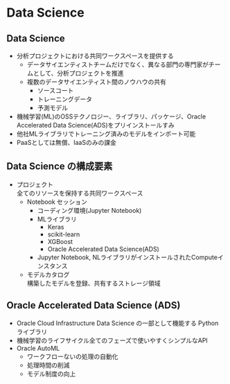# Data Science
## Data Science
- 分析プロジェクトにおける共同ワークスペースを提供する
  + データサイエンティストチームだけでなく、異なる部門の専門家がチームとして、分析プロジェクトを推進
  + 複数のデータサイエンティスト間のノウハウの共有
    * ソースコート
    * トレーニングデータ
    * 予測モデル
- 機械学習(ML)のOSSテクノロジー、ライブラリ、パッケージ、Oracle Accelerated Data Science(ADS)をプリインストールすみ
- 他社MLライブラリでトレーニング済みのモデルをインポート可能
- PaaSとしては無償、IaaSのみの課金

## Data Science の構成要素
- プロジェクト  
  全てのリソースを保持する共同ワークスペース
  + Notebook セッション
    * コーディング環境(Jupyter Notebook)
    * MLライブラリ
      - Keras
      - scikit-learn
      - XGBoost
      - Oracle Accelerated Data Science(ADS)
    * Jupyter Notebook, NLライブラリがインストールされたComputeインスタンス
  + モデルカタログ  
    構築したモデルを登録、共有するストレージ領域

## Oracle Accelerated Data Science (ADS)
- Oracle Cloud Infrastructure Data Science の一部として機能する Python ライブラリ
- 機械学習のライフサイクル全てのフェーズで使いやすくシンプルなAPI
- Oracle AutoML
  + ワークフローないの処理の自動化
  + 処理時間の削減
  + モデル制度の向上

